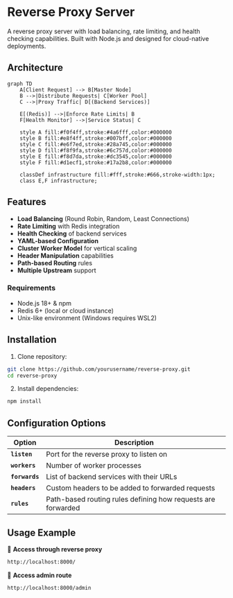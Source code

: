 # Reverse Proxy Server

A reverse proxy server with load balancing, rate limiting, and health checking capabilities. Built with Node.js and designed for cloud-native deployments.

## Architecture
```mermaid
graph TD
    A[Client Request] --> B[Master Node]
    B -->|Distribute Requests| C[Worker Pool]
    C -->|Proxy Traffic| D[(Backend Services)]
    
    E[(Redis)] -->|Enforce Rate Limits| B
    F[Health Monitor] -->|Service Status| C

    style A fill:#f0f4ff,stroke:#4a6fff,color:#000000
    style B fill:#e8f4ff,stroke:#007bff,color:#000000
    style C fill:#e6f7ed,stroke:#28a745,color:#000000
    style D fill:#f8f9fa,stroke:#6c757d,color:#000000
    style E fill:#f8d7da,stroke:#dc3545,color:#000000
    style F fill:#d1ecf1,stroke:#17a2b8,color:#000000

    classDef infrastructure fill:#fff,stroke:#666,stroke-width:1px;
    class E,F infrastructure;
```

## Features

- **Load Balancing** (Round Robin, Random, Least Connections)
- **Rate Limiting** with Redis integration
- **Health Checking** of backend services
- **YAML-based Configuration**
- **Cluster Worker Model** for vertical scaling
- **Header Manipulation** capabilities
- **Path-based Routing** rules
- **Multiple Upstream** support

### Requirements
- Node.js 18+ & npm
- Redis 6+ (local or cloud instance)
- Unix-like environment (Windows requires WSL2)

## Installation

1. Clone repository:
```bash
git clone https://github.com/yourusername/reverse-proxy.git
cd reverse-proxy
```
2. Install dependencies:
```bash
npm install
```



## Configuration Options

| **Option**    | **Description** |
|--------------|----------------|
| **`listen`**  | Port for the reverse proxy to listen on |
| **`workers`** | Number of worker processes |
| **`forwards`** | List of backend services with their URLs |
| **`headers`**  | Custom headers to be added to forwarded requests |
| **`rules`** | Path-based routing rules defining how requests are forwarded |


## Usage Example
🔹 **Access through reverse proxy**  
```bash
http://localhost:8000/
```
🔹 **Access admin route**
```bash
http://localhost:8000/admin
```



